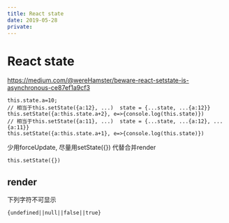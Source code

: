 ```yaml
---
title: React state
date: 2019-05-28
private:
---
```

# React state
https://medium.com/@wereHamster/beware-react-setstate-is-asynchronous-ce87ef1a9cf3

    this.state.a=10;
    // 相当于this.setState({a:12}, ...)  state = {...state, ...{a:12}}
    this.setState({a:this.state.a+2}, e=>{console.log(this.state)})
    // 相当于this.setState({a:11}, ...)  state = {...state, ...{a:12}, ...{a:11}}
    this.setState({a:this.state.a+1}, e=>{console.log(this.state)})

少用forceUpdate, 尽量用setState({}) 代替合并render

    this.setState({})

## render
下列字符不可显示

    {undefined||null||false||true}
